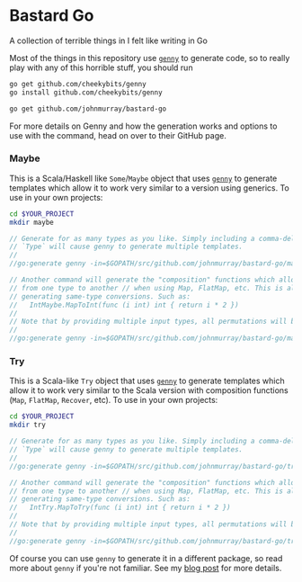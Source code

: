 # Bastard Go

A collection of terrible things in I felt like writing in Go

Most of the things in this repository use [`genny`][github_genny] to generate code, so to really play with
any of this horrible stuff, you should run

```bash
go get github.com/cheekybits/genny
go install github.com/cheekybits/genny

go get github.com/johnmurray/bastard-go
```

For more details on Genny and how the generation works and options to use with the command, head on over
to their GitHub page.


### Maybe

This is a Scala/Haskell like `Some`/`Maybe` object that uses [`genny`][github_genny] to generate templates which
allow it to work very similar to a version using generics. To use in your own projects:

```bash
cd $YOUR_PROJECT
mkdir maybe
```

```go
// Generate for as many types as you like. Simply including a comma-delimited list for
// `Type` will cause genny to generate multiple templates.
//
//go:generate genny -in=$GOPATH/src/github.com/johnmurray/bastard-go/maybe/maybe_base.go -out=maybe/maybe_base.go gen "Type=int,string,bool"

// Another command will generate the "composition" functions which allow you to convert
// from one type to another // when using Map, FlatMap, etc. This is also necessary for
// generating same-type conversions. Such as:
//   IntMaybe.MapToInt(func (i int) int { return i * 2 })
//
// Note that by providing multiple input types, all permutations will be generated.
//
//go:generate genny -in=$GOPATH/src/github.com/johnmurray/bastard-go/maybe/maybe_compose.go -out=maybe/maybe_compose.go gen "FromType=int,string,bool ToType=int,string,bool"
```


### Try

This is a Scala-like `Try` object that uses [`genny`][github_genny] to generate templates which allow it to
work very similar to the Scala version with composition functions (`Map`, `FlatMap`, `Recover`, etc). To use
in your own projects:

```bash
cd $YOUR_PROJECT
mkdir try
```

```go
// Generate for as many types as you like. Simply including a comma-delimited list for
// `Type` will cause genny to generate multiple templates.
//
//go:generate genny -in=$GOPATH/src/github.com/johnmurray/bastard-go/try/try_base.go -out=try/try_base.go gen "Type=int,string,bool"

// Another command will generate the "composition" functions which allow you to convert
// from one type to another // when using Map, FlatMap, etc. This is also necessary for
// generating same-type conversions. Such as:
//   IntTry.MapToTry(func (i int) int { return i * 2 })
//
// Note that by providing multiple input types, all permutations will be generated.
//
//go:generate genny -in=$GOPATH/src/github.com/johnmurray/bastard-go/try/try_compose.go -out=try/try_compose.go gen "FromType=int,string,bool ToType=int,string,bool"
```

Of course you can use `genny` to generate it in a different package, so read more about `genny` if you're not familiar.
See my [blog post][johnmurray_io] for more details.


  [github_genny]: https://github.com/cheekybits/genny
  [johnmurray_io]: http://www.johnmurray.io/log/2017/11/27/Go-Try.html
